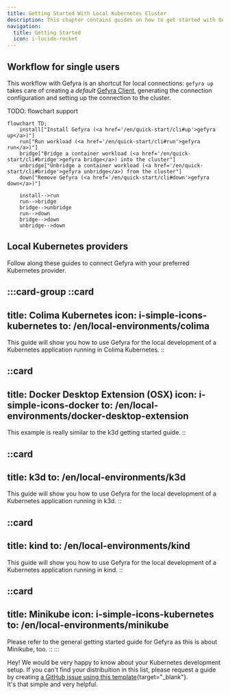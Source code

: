 ```yaml
---
title: Getting Started With Local Kubernetes Cluster
description: This chapter contains guides on how to get started with Gefyra and different local Kubernetes solutions. These guides are for a single user on a local machine.
navigation:
  title: Getting Started
  icon: i-lucide-rocket
---
```


## Workflow for single users
This workflow with Gefyra is an shortcut for local connections: `gefyra up` takes care of creating a *default* [Gefyra Client](/en/shared-environments/clients), generating the connection configuration and setting up the connection to the cluster.

TODO: flowchart support

```mermaid
flowchart TD;
    install["Install Gefyra (<a href='/en/quick-start/cli#up'>gefyra up</a>)"]
    run["Run workload (<a href='/en/quick-start/cli#run'>gefyra run</a>)"]
    bridge["Bridge a container workload (<a href='/en/quick-start/cli#bridge'>gefyra bridge</a>) into the cluster"]
    unbridge["Unbridge a container workload (<a href='/en/quick-start/cli#bridge'>gefyra unbridge</a>) from the cluster"]
    down["Remove Gefyra (<a href='/en/quick-start/cli#down'>gefyra down</a>)"]

    install-->run
    run-->bridge
    bridge-->unbridge
    run-->down
    bridge-->down
    unbridge-->down

```

## Local Kubernetes providers

Follow along these guides to connect Gefyra with your preferred Kubernetes provider.

:::card-group
  ::card
  ---
  title: Colima Kubernetes
  icon: i-simple-icons-kubernetes
  to: /en/local-environments/colima
  ---
  This guide will show you how to use Gefyra for the local development of a Kubernetes application running in Colima Kubernetes.
  ::

  ::card
  ---
  title: Docker Desktop Extension (OSX)
  icon: i-simple-icons-docker
  to: /en/local-environments/docker-desktop-extension
  ---
  This example is really similar to the k3d getting started guide.
  ::

  ::card
  ---
  title: k3d
  to: /en/local-environments/k3d
  ---
  This guide will show you how to use Gefyra for the local development of a Kubernetes application running in k3d.
  ::

  ::card
  ---
  title: kind
  to: /en/local-environments/kind
  ---
  This guide will show you how to use Gefyra for the local development of a Kubernetes application running in kind.
  ::

  ::card
  ---
  title: Minikube
  icon: i-simple-icons-kubernetes
  to: /en/local-environments/minikube
  ---
  Please refer to the general getting started guide for Gefyra as this is about Minikube, too.
  ::
:::

Hey! We would be very happy to know about your Kubernetes development setup. If you can't find your distribuition in this
list, please request a guide by creating [a GitHub issue using this template](https://github.com/gefyrahq/gefyra/issues/new?assignees=&labels=enhancement&template=guide-request.md&title=%5BGuide+request%5D%3A+){target="_blank"}.  
It's that simple and very helpful.